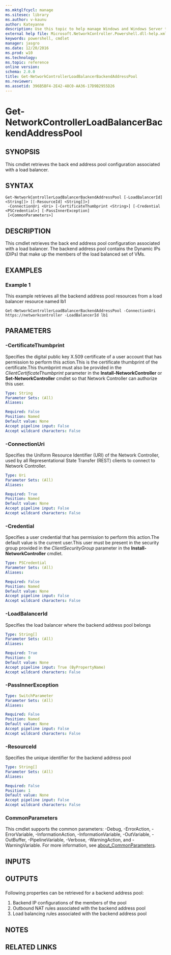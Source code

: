 ```yaml
---
ms.mktglfcycl: manage
ms.sitesec: library
ms.author: v-kaunu
author: Kateyanne
description: Use this topic to help manage Windows and Windows Server technologies with Windows PowerShell.
external help file: Microsoft.NetworkController.Powershell.dll-help.xml
keywords: powershell, cmdlet
manager: jasgro
ms.date: 12/20/2016
ms.prod: w10
ms.technology: 
ms.topic: reference
online version: 
schema: 2.0.0
title: Get-NetworkControllerLoadBalancerBackendAddressPool
ms.reviewer:
ms.assetid: 396B5BF4-2E42-48C0-AA36-17D9B2955D26
---
```


# Get-NetworkControllerLoadBalancerBackendAddressPool

## SYNOPSIS
This cmdlet retrieves the back end address pool configuration associated with a load balancer.

## SYNTAX

```
Get-NetworkControllerLoadBalancerBackendAddressPool [-LoadBalancerId] <String[]> [[-ResourceId] <String[]>]
 -ConnectionUri <Uri> [-CertificateThumbprint <String>] [-Credential <PSCredential>] [-PassInnerException]
 [<CommonParameters>]
```

## DESCRIPTION
This cmdlet retrieves the back end address pool configuration associated with a load balancer. The backend address pool contains the Dynamic IPs (DIPs) that make up the members of the load balanced set of VMs.

## EXAMPLES

### Example 1

This example retrieves all the backend address pool resources from a load balancer resource named lb1
```
Get-NetworkControllerLoadBalancerBackendAddressPool -ConnectionUri https://networkcontroller -LoadBalancerId lb1
```
## PARAMETERS

### -CertificateThumbprint
Specifies the digital public key X.509 certificate of a user account that has permission to perform this action.This is the certificate thumbprint of the certificate.This thumbprint must also be provided in the *ClientCertificateThumbprint* parameter in the **Install-NetworkController** or **Set-NetworkController** cmdlet so that Network Controller can authorize this user.

```yaml
Type: String
Parameter Sets: (All)
Aliases: 

Required: False
Position: Named
Default value: None
Accept pipeline input: False
Accept wildcard characters: False
```

### -ConnectionUri
Specifies the Uniform Resource Identifier (URI) of the Network Controller, used by all Representational State Transfer (REST) clients to connect to Network Controller.

```yaml
Type: Uri
Parameter Sets: (All)
Aliases: 

Required: True
Position: Named
Default value: None
Accept pipeline input: False
Accept wildcard characters: False
```

### -Credential
Specifies a user credential that has permission to perform this action.The default value is the current user.This user must be present in the security group provided in the *ClientSecurityGroup* parameter in the **Install-NetworkController** cmdlet.

```yaml
Type: PSCredential
Parameter Sets: (All)
Aliases: 

Required: False
Position: Named
Default value: None
Accept pipeline input: False
Accept wildcard characters: False
```

### -LoadBalancerId
Specifies the load balancer where the backend address pool belongs

```yaml
Type: String[]
Parameter Sets: (All)
Aliases: 

Required: True
Position: 0
Default value: None
Accept pipeline input: True (ByPropertyName)
Accept wildcard characters: False
```

### -PassInnerException
```yaml
Type: SwitchParameter
Parameter Sets: (All)
Aliases: 

Required: False
Position: Named
Default value: None
Accept pipeline input: False
Accept wildcard characters: False
```

### -ResourceId
Specifies the unique identifier for the backend address pool

```yaml
Type: String[]
Parameter Sets: (All)
Aliases: 

Required: False
Position: 1
Default value: None
Accept pipeline input: False
Accept wildcard characters: False
```

### CommonParameters
This cmdlet supports the common parameters: -Debug, -ErrorAction, -ErrorVariable, -InformationAction, -InformationVariable, -OutVariable, -OutBuffer, -PipelineVariable, -Verbose, -WarningAction, and -WarningVariable. For more information, see [about_CommonParameters](https://go.microsoft.com/fwlink/?LinkID=113216).

## INPUTS

## OUTPUTS

### 

Following properties can be retrieved for a backend address pool:
1. Backend IP configurations of the members of the pool
2. Outbound NAT rules associated with the backend address pool
3. Load balancing rules associated with the backend address pool
## NOTES

## RELATED LINKS

